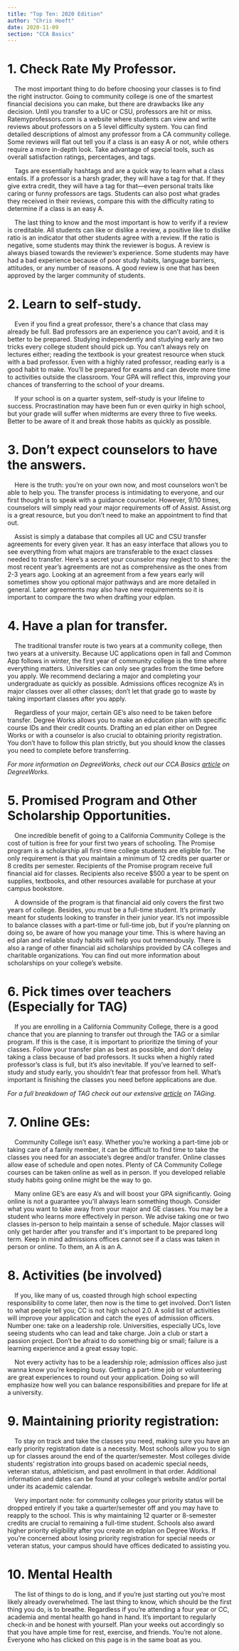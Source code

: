 ```yaml
---
title: "Top Ten: 2020 Edition"
author: "Chris Hoeft"
date: 2020-11-09
section: "CCA Basics"
---
```


# 1. Check Rate My Professor.
&nbsp;&nbsp;&nbsp;&nbsp;The most important thing to do before choosing your classes is to find the right instructor. Going to community college is one of the smartest financial decisions you can make, but there are drawbacks like any decision. Until you transfer to a UC or CSU, professors are hit or miss. Ratemyprofessors.com is a website where students can view and write reviews about professors on a 5 level difficulty system. You can find detailed descriptions of almost any professor from a CA community college. Some reviews will flat out tell you if a class is an easy A or not, while others require a more in-depth look. Take advantage of special tools, such as overall satisfaction ratings, percentages, and tags.

&nbsp;&nbsp;&nbsp;&nbsp;Tags are essentially hashtags and are a quick way to learn what a class entails. If a professor is a harsh grader, they will have a tag for that. If they give extra credit, they will have a tag for that—even personal traits like caring or funny professors are tags. Students can also post what grades they received in their reviews, compare this with the difficulty rating to determine if a class is an easy A. 

&nbsp;&nbsp;&nbsp;&nbsp;The last thing to know and the most important is how to verify if a review is creditable. All students can like or dislike a review, a positive like to dislike ratio is an indicator that other students agree with a review. If the ratio is negative, some students may think the reviewer is bogus. A review is always biased towards the reviewer’s experience. Some students may have had a bad experience because of poor study habits, language barriers, attitudes, or any number of reasons. A good review is one that has been approved by the larger community of students.


# 2. Learn to self-study.
&nbsp;&nbsp;&nbsp;&nbsp;Even if you find a great professor, there's a chance that class may already be full. Bad professors are an experience you can’t avoid, and it is better to be prepared. Studying independently and studying early are two tricks every college student should pick up. You can’t always rely on lectures either; reading the textbook is your greatest resource when stuck with a bad professor. Even with a highly rated professor, reading early is a good habit to make. You’ll be prepared for exams and can devote more time to activities outside the classroom. Your GPA will reflect this, improving your chances of transferring to the school of your dreams. 

&nbsp;&nbsp;&nbsp;&nbsp;If your school is on a quarter system, self-study is your lifeline to success. Procrastination may have been fun or even quirky in high school, but your grade will suffer when midterms are every three to five weeks. Better to be aware of it and break those habits as quickly as possible. 


# 3. Don’t expect counselors to have the answers.
&nbsp;&nbsp;&nbsp;&nbsp;Here is the truth: you’re on your own now, and most counselors won’t be able to help you. The transfer process is intimidating to everyone, and our first thought is to speak with a guidance counselor. However, 9/10 times, counselors will simply read your major requirements off of Assist. Assist.org is a great resource, but you don’t need to make an appointment to find that out.

&nbsp;&nbsp;&nbsp;&nbsp;Assist is simply a database that compiles all UC and CSU transfer agreements for every given year. It has an easy interface that allows you to see everything from what majors are transferable to the exact classes needed to transfer. Here’s a secret your counselor may neglect to share: the most recent year’s agreements are not as comprehensive as the ones from 2-3 years ago. Looking at an agreement from a few years early will sometimes show you optional major pathways and are more detailed in general. Later agreements may also have new requirements so it is important to compare the two when drafting your edplan. 


# 4. Have a plan for transfer.
&nbsp;&nbsp;&nbsp;&nbsp;The traditional transfer route is two years at a community college, then two years at a university. Because UC applications open in fall and Common App follows in winter, the first year of community college is the time where everything matters. Universities can only see grades from the time before you apply. We recommend declaring a major and completing your undergraduate as quickly as possible. Admissions offices recognize A’s in major classes over all other classes; don’t let that grade go to waste by taking important classes after you apply.

&nbsp;&nbsp;&nbsp;&nbsp;Regardless of your major, certain GE’s also need to be taken before transfer. Degree Works allows you to make an education plan with specific course IDs and their credit counts. Drafting an ed plan either on Degree Works or with a counselor is also crucial to obtaining priority registration. You don’t have to follow this plan strictly, but you should know the classes you need to complete before transferring. 

*For more information on DegreeWorks, check out our CCA Basics  [article](/blog/cca_degreeworks) on DegreeWorks.*


# 5. Promised Program and Other Scholarship Opportunities.
&nbsp;&nbsp;&nbsp;&nbsp;One incredible benefit of going to a California Community College is the cost of tuition is free for your first two years of schooling. The Promise program is a scholarship all first-time college students are eligible for. The only requirement is that you maintain a minimum of 12 credits per quarter or 8 credits per semester. Recipients of the Promise program receive full financial aid for classes. Recipients also receive $500 a year to be spent on supplies, textbooks, and other resources available for purchase at your campus bookstore.

&nbsp;&nbsp;&nbsp;&nbsp;A downside of the program is that financial aid only covers the first two years of college. Besides, you must be a full-time student. It’s primarily meant for students looking to transfer in their junior year. It’s not impossible to balance classes with a part-time or full-time job, but if you’re planning on doing so, be aware of how you manage your time. This is where having an ed plan and reliable study habits will help you out tremendously. There is also a range of other financial aid scholarships provided by CA colleges and charitable organizations. You can find out more information about scholarships on your college’s website.


# 6. Pick times over teachers (Especially for TAG) 
&nbsp;&nbsp;&nbsp;&nbsp;If you are enrolling in a California Community College, there is a good chance that you are planning to transfer out through the TAG or a similar program. If this is the case, it is important to prioritize the timing of your classes. Follow your transfer plan as best as possible, and don’t delay taking a class because of bad professors. It sucks when a highly rated professor’s class is full, but it’s also inevitable. If you’ve learned to self-study and study early, you shouldn’t fear that professor from hell. What’s important is finishing the classes you need before applications are due.

*For a full breakdown of TAG check out our extensive [article](/blog/dd_uctag) on TAGing.*


# 7. Online GEs:
&nbsp;&nbsp;&nbsp;&nbsp;Community College isn’t easy. Whether you’re working a part-time job or taking care of a family member, it can be difficult to find time to take the classes you need for an associate’s degree and/or transfer. Online classes allow ease of schedule and open notes. Plenty of CA Community College courses can be taken online as well as in person. If you developed reliable study habits going online might be the way to go.

&nbsp;&nbsp;&nbsp;&nbsp;Many online GE’s are easy A’s and will boost your GPA significantly. Going online is not a guarantee you'll always learn something though. Consider what you want to take away from your major and GE classes. You may be a student who learns more effectively in person. We advise taking one or two classes in-person to help maintain a sense of schedule. Major classes will only get harder after you transfer and it's important to be prepared long term. Keep in mind admissions offices cannot see if a class was taken in person or online. To them, an A is an A. 


# 8. Activities (be involved) 
&nbsp;&nbsp;&nbsp;&nbsp;If you, like many of us, coasted through high school expecting responsibility to come later, then now is the time to get involved. Don’t listen to what people tell you; CC is not high school 2.0. A solid list of activities will improve your application and catch the eyes of admission officers. Number one: take on a leadership role. Universities, especially UCs, love seeing students who can lead and take charge. Join a club or start a passion project. Don’t be afraid to do something big or small; failure is a learning experience and a great essay topic. 

&nbsp;&nbsp;&nbsp;&nbsp;Not every activity has to be a leadership role; admission offices also just wanna know you’re keeping busy. Getting a part-time job or volunteering are great experiences to round out your application. Doing so will emphasize how well you can balance responsibilities and prepare for life at a university. 


# 9. Maintaining priority registration:
&nbsp;&nbsp;&nbsp;&nbsp;To stay on track and take the classes you need, making sure you have an early priority registration date is a necessity. Most schools allow you to sign up for classes around the end of the quarter/semester. Most colleges divide students' registration into groups based on academic special needs, veteran status, athleticism, and past enrollment in that order. Additional information and dates can be found at your college’s website and/or portal under its academic calendar. 

&nbsp;&nbsp;&nbsp;&nbsp;Very important note: for community colleges your priority status will be dropped entirely if you take a quarter/semester off and you may have to reapply to the school. This is why maintaining 12 quarter or 8-semester credits are crucial to remaining a full-time student. Schools also award higher priority eligibility after you create an edplan on Degree Works. If you’re concerned about losing priority registration for special needs or veteran status, your campus should have offices dedicated to assisting you. 


# 10. Mental Health
&nbsp;&nbsp;&nbsp;&nbsp;The list of things to do is long, and if you’re just starting out you’re most likely already overwhelmed. The last thing to know, which should be the first thing you do, is to breathe. Regardless if you’re attending a four year or CC, academia and mental health go hand in hand. It’s important to regularly check-in and be honest with yourself. Plan your weeks out accordingly so that you have ample time for rest, exercise, and friends. You’re not alone. Everyone who has clicked on this page is in the same boat as you. 